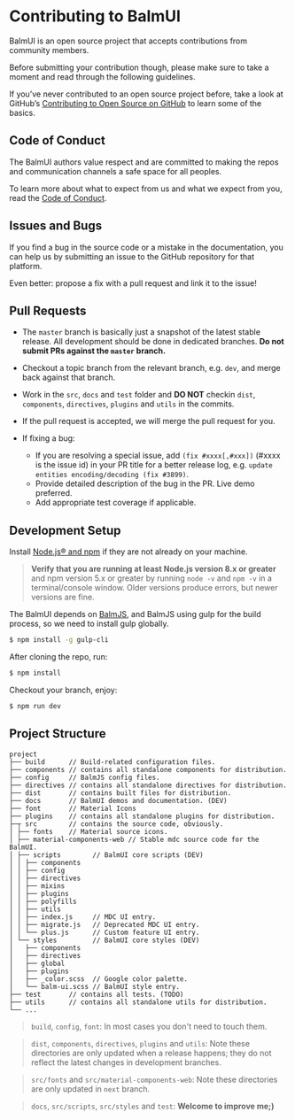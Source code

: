 # Contributing to BalmUI

BalmUI is an open source project that accepts contributions from community members.

Before submitting your contribution though, please make sure to take a moment and read through the following guidelines.

If you’ve never contributed to an open source project before, take a look at GitHub’s [Contributing to Open Source on GitHub](https://guides.github.com/activities/contributing-to-open-source/) to learn some of the basics.

## Code of Conduct

The BalmUI authors value respect and are committed to making the repos and communication channels a safe space for all peoples.

To learn more about what to expect from us and what we expect from you, read the [Code of Conduct](CODE_OF_CONDUCT.md).

## Issues and Bugs

If you find a bug in the source code or a mistake in the documentation, you can help us by submitting an issue to the GitHub repository for that platform.

Even better: propose a fix with a pull request and link it to the issue!

## Pull Requests

- The `master` branch is basically just a snapshot of the latest stable release. All development should be done in dedicated branches. **Do not submit PRs against the `master` branch.**

- Checkout a topic branch from the relevant branch, e.g. `dev`, and merge back against that branch.

- Work in the `src`, `docs` and `test` folder and **DO NOT** checkin `dist`, `components`, `directives`, `plugins` and `utils` in the commits.

- If the pull request is accepted, we will merge the pull request for you.

- If fixing a bug:
  - If you are resolving a special issue, add `(fix #xxxx[,#xxx])` (#xxxx is the issue id) in your PR title for a better release log, e.g. `update entities encoding/decoding (fix #3899)`.
  - Provide detailed description of the bug in the PR. Live demo preferred.
  - Add appropriate test coverage if applicable.

## Development Setup

Install [Node.js® and npm](https://nodejs.org/en/download/) if they are not already on your machine.

> **Verify that you are running at least Node.js version 8.x or greater** and npm version 5.x or greater by running `node -v` and `npm -v` in a terminal/console window. Older versions produce errors, but newer versions are fine.

The BalmUI depends on [BalmJS](https://balmjs.com/), and BalmJS using gulp for the build process, so we need to install gulp globally.

```sh
$ npm install -g gulp-cli
```

After cloning the repo, run:

```sh
$ npm install
```

Checkout your branch, enjoy:

```sh
$ npm run dev
```

## Project Structure

```
project
├── build      // Build-related configuration files.
├── components // contains all standalone components for distribution.
├── config     // BalmJS config files.
├── directives // contains all standalone directives for distribution.
├── dist       // contains built files for distribution.
├── docs       // BalmUI demos and documentation. (DEV)
├── font       // Material Icons
├── plugins    // contains all standalone plugins for distribution.
├─┬ src        // contains the source code, obviously.
│ ├── fonts    // Material source icons.
│ ├── material-components-web // Stable mdc source code for the BalmUI.
│ ├── scripts        // BalmUI core scripts (DEV)
│ │ ├── components
│ │ ├── config
│ │ ├── directives
│ │ ├── mixins
│ │ ├── plugins
│ │ ├── polyfills
│ │ ├── utils
│ │ ├── index.js     // MDC UI entry.
│ │ ├── migrate.js   // Deprecated MDC UI entry.
│ │ └── plus.js      // Custom feature UI entry.
│ └── styles         // BalmUI core styles (DEV)
│   ├── components
│   ├── directives
│   ├── global
│   ├── plugins
│   ├── _color.scss  // Google color palette.
│   └── balm-ui.scss // BalmUI style entry.
├── test       // contains all tests. (TODO)
├── utils      // contains all standalone utils for distribution.
└── ...
```

> `build`, `config`, `font`: In most cases you don't need to touch them.

> `dist`, `components`, `directives`, `plugins` and `utils`: Note these directories are only updated when a release happens; they do not reflect the latest changes in development branches.

> `src/fonts` and `src/material-components-web`: Note these directories are only updated in `next` branch.

> `docs`, `src/scripts`, `src/styles` and `test`: **Welcome to improve me;)**
